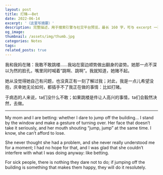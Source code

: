 ```yaml
---
layout: post
title: 打赌——Bet
date: 2022-06-14
excerpt: '（这里写摘要）'
description: 完整描述，用于搜索引擎与社交平台预览，最长 160 字，可与 excerpt 一致
og_image: 
thumbnail: /assets/img/thumb.jpg
categories: Notes
tags: 
related_posts: true
---
```


我和我妈在赌：我敢不敢跳楼……我站在窗边顺势做出翻身的姿势。她那一点不深以为然的脸孔，嘴里同时喊着“跳啊、跳啊”。我就知道，她赌不起。

她从没觉得她自己有问题，也没真正有一刻了解过我；对此，我是一点儿希望没抱，庆幸她无论如何，都插手不了我正在做的事情：比如打赌。

于病态的人来说，ta们没什么不敢；如果跳楼是件让人高兴的事情，ta们会毅然决然，去做。

---

My mom and I are betting: whether I dare to jump off the building… I stand by the window and make a gesture of turning over. Her face that doesn’t take it seriously, and her mouth shouting “jump, jump” at the same time. I know, she can’t afford to lose.

She never thought she had a problem, and she never really understood me for a moment; I had no hope for that, and I was glad that she couldn’t interfere with what I was doing anyway: like betting.

For sick people, there is nothing they dare not to do; if jumping off the building is something that makes them happy, they will do it resolutely.